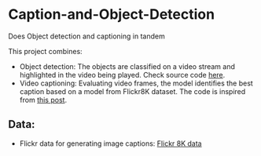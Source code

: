 # Caption-and-Object-Detection
Does Object detection and captioning in tandem

This project combines:

- Object detection: The objects are classified on a video stream and highlighted in the video being played. Check source code [here](https://www.pyimagesearch.com/2017/09/18/real-time-object-detection-with-deep-learning-and-opencv/?__s=49gzk51snmgloxi5tiun).
- Video captioning: Evaluating video frames, the model identifies the best caption based on a model from Flickr8K dataset. The code is inspired from [this post](https://machinelearningmastery.com/develop-a-deep-learning-caption-generation-model-in-python/).

## Data:

- Flickr data for generating image captions: [Flickr 8K data](https://www.kaggle.com/shadabhussain/flickr8k)
